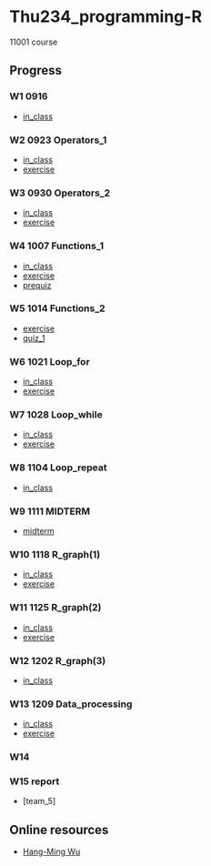 # Thu234_programming-R
11001 course

## Progress

### W1 0916
  * [in_class](https://chang-web.github.io/Thu234_programming-R/0916/0916-calculator-and-distribution.html)
### W2 0923 Operators_1
  * [in_class](https://chang-web.github.io/Thu234_programming-R/0923/0923-vector.html)
  * [exercise](https://chang-web.github.io/Thu234_programming-R/0923/0923-hw.html)
### W3 0930 Operators_2
  * [in_class](https://chang-web.github.io/Thu234_programming-R/0930/0930-R-if_else.html)
  * [exercise](https://chang-web.github.io/Thu234_programming-R/0930/0930-hw.html)
### W4 1007 Functions_1
  * [in_class](https://chang-web.github.io/Thu234_programming-R/1007/1007_R_function.html)
  * [exercise](https://chang-web.github.io/Thu234_programming-R/1007/1007_hw.html)
  * [prequiz](https://chang-web.github.io/Thu234_programming-R/1007/pre_quiz.html)
### W5 1014 Functions_2
  * [exercise](https://chang-web.github.io/Thu234_programming-R/1014/1014_review_and_exercise.html)
  * [quiz_1](https://chang-web.github.io/Thu234_programming-R/1014/107208063.txt)
### W6 1021 Loop_for
  * [in_class](https://chang-web.github.io/Thu234_programming-R/1021/1021_Loops.html)
  * [exercise](https://chang-web.github.io/Thu234_programming-R/1021/1021_exercise.html)
### W7 1028 Loop_while
  * [in_class](https://chang-web.github.io/Thu234_programming-R/1028/1028-R-while.html)
  * [exercise](https://chang-web.github.io/Thu234_programming-R/1028/1028_HW.html)
### W8 1104 Loop_repeat
  * [in_class](https://chang-web.github.io/Thu234_programming-R/1104/1104_repeat-and-next.html)
### W9 1111 MIDTERM
  * [midterm](https://chang-web.github.io/Thu234_programming-R/1111/107208063.txt)
### W10 1118 R_graph(1)
  * [in_class](https://chang-web.github.io/Thu234_programming-R/1118/R_graph.R)
  * [exercise](https://chang-web.github.io/Thu234_programming-R/1118/1118_HW.html)
### W11 1125 R_graph(2)
  * [in_class](https://chang-web.github.io/Thu234_programming-R/1125/R_graph(2).R)
  * [exercise](https://chang-web.github.io/Thu234_programming-R/1125/1125_HW.html)
### W12 1202 R_graph(3)
  * [in_class](https://chang-web.github.io/Thu234_programming-R/1202/r_graph-3-.html)
### W13 1209 Data_processing
  * [in_class](https://chang-web.github.io/Thu234_programming-R/1209/dataprocessing.R)
  * [exercise](https://chang-web.github.io/Thu234_programming-R/1209/1209_hw.html)

### W14 

### W15 report
  * [team_5]




## Online resources
  * [Hang-Ming Wu](http://www.hmwu.idv.tw/index.php/r-software)
